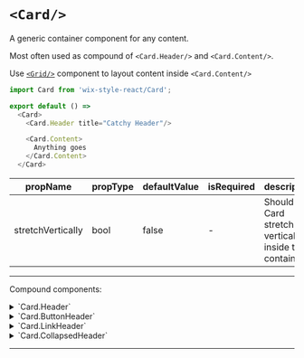 # `<Card/>`

A generic container component for any content.

Most often used as compound of `<Card.Header/>` and `<Card.Content/>`.

Use [`<Grid/>`](https://wix-wix-style-react.surge.sh/?selectedKind=Common&selectedStory=Grid&full=0&addons=0&stories=1&panelRight=0) component to layout content inside `<Card.Content/>`


```js
import Card from 'wix-style-react/Card';

export default () =>
  <Card>
    <Card.Header title="Catchy Header"/>

    <Card.Content>
      Anything goes
    </Card.Content>
  </Card>
```

| propName          | propType | defaultValue | isRequired | description                                              |
| ---               | ---      | ---          | ---        | ---                                                      |
| stretchVertically | bool     | false        | -          | Should this Card stretch vertically inside the container |

---

Compound components:

<details>
  <summary>`Card.Header`</summary>

  | propName       | propType | defaultValue | isRequired | description                    |
  | ---            | ---      | ---          | ---        | ---                            |
  | title          | string   | -            | +          | The title of the card          |
  | subtitle       | string   | -            | -          | The subtitle of the card       |
  | withoutDivider | bool     | false        | -          | Whether to show divider or not |
</details>

<details>
  <summary>`Card.ButtonHeader`</summary>

  | propName       | propType | defaultValue | isRequired | description                                  |
  | ---            | ---      | ---          | ---        | ---                                          |
  | title          | string   | -            | +          | The title of the card                        |
  | subtitle       | string   | -            | -          | The subtitle of the card                     |
  | buttonTitle    | string   | -            | +          | The text to write on the button              |
  | buttonOnClick  | func     | -            | +          | The onClick function                         |
  | buttonPrefix   | node     | -            | -          | An optional Icon to put before the button    |
  | buttonSuffix   | node     | -            | -          | An optional Icon to put after the button     |
  | tooltip        | node     | -            | -          | If set, this tooltip will wrap the button    |
  | theme          | string   | 'standard'   | -          | Can be 'standard', 'fullblue' or 'emptyblue' |
  | withoutDivider | bool     | false        | -          | Whether to show divider or not               |
</details>

<details>
  <summary>`Card.LinkHeader`</summary>

  | propName       | propType | defaultValue | isRequired | description                             |
  | ---            | ---      | ---          | ---        | ---                                     |
  | title          | string   | -            | +          | The title of the card                   |
  | subtitle       | string   | -            | -          | The subtitle of the card                |
  | linkTo         | string   | -            | +          | The link to send the user to            |
  | linkTitle      | string   | -            | +          | The link text                           |
  | tooltip        | node     | -            | -          | If set, this tooltip will wrap the link |
  | withoutDivider | bool     | false        | -          | Whether to show divider or not          |
</details>

<details>
  <summary>`Card.CollapsedHeader`</summary>

  | propName                | propType            | defaultValue | isRequired | description                             |
  | ---                     | ---                 | ---          | ---        | ---                                     |
  | title                   | string              | -            | +          | The title of the card                   |
  | subtitle                | string              | -            | -          | The subtitle of the card                |
  | toggleSwitch            | 'button' / 'switch' | 'switch'     | -          | The style of the collapsed card toggle  |
  | withoutDivider          | bool                | false        | -          | Whether to show divider or not          |
  | collapsed               | bool                | false        | -          | True when the card should be collapsed  |
  | onCollapsedChange       | func                | -            | -          | Called with collapse status on change   |
  | controlled <sup>*</sup> | bool                | false        | -          | Converts the component to be controlled |

  > * When `controlled` is true, `collapsed` will change only via `collapsed` prop.
</details>

---

